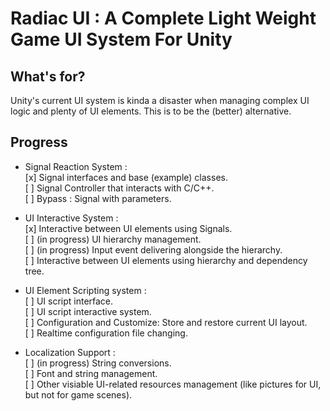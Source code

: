 # Radiac UI : A Complete Light Weight Game UI System For Unity

## What's for?
Unity's current UI system is kinda a disaster when managing complex UI logic and plenty of UI elements. This is to be the (better) alternative.

## Progress

* Signal Reaction System :  
[x] Signal interfaces and base (example) classes.  
[ ] Signal Controller that interacts with C/C++.  
[ ] Bypass : Signal with parameters.  

* UI Interactive System :  
[x] Interactive between UI elements using Signals.  
[ ] (in progress) UI hierarchy management.  
[ ] (in progress) Input event delivering alongside the hierarchy.  
[ ] Interactive between UI elements using hierarchy and dependency tree.  

* UI Element Scripting system :  
[ ] UI script interface.  
[ ] UI script interactive system.  
[ ] Configuration and Customize: Store and restore current UI layout.  
[ ] Realtime configuration file changing.  

* Localization Support :  
[ ] (in progress) String conversions.  
[ ] Font and string management.  
[ ] Other visiable UI-related resources management (like pictures for UI, but not for game scenes).

